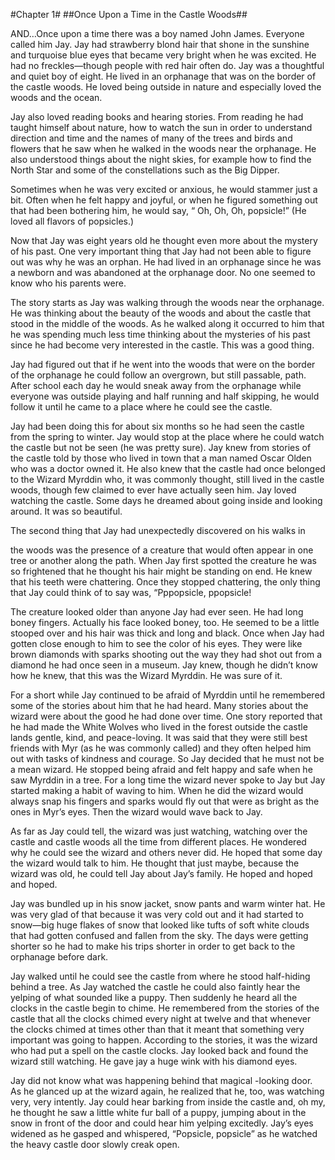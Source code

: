 #Chapter 1#
##Once Upon a Time in the Castle Woods##

AND…Once upon a time there was a boy named John James. Everyone called him Jay. Jay had strawberry blond hair that shone in the sunshine and turquoise blue eyes that became very bright when he was excited. He had no freckles—though people with red hair often do. Jay was a thoughtful and quiet boy of eight. He lived in an orphanage that was on the border of the castle woods. He loved being outside in nature and especially loved the woods and the ocean.

Jay also loved reading books and hearing stories. From reading he had taught himself about nature, how to watch the sun in order to understand direction and time and the names of many of the trees and birds and flowers that he saw when he walked in the woods near the orphanage. He also understood things about the night skies, for example how to find the North Star and some of the constellations such as the Big Dipper.

Sometimes when he was very excited or anxious, he would stammer just a bit. Often when he felt happy and joyful, or when he figured something out that had been bothering him, he would say, “ Oh, Oh, Oh, popsicle!” (He loved all flavors of popsicles.)

Now that Jay was eight years old he thought even more about the mystery of his past. One very important thing that Jay had not been able to figure out was why he was an orphan. He had lived in an orphanage since he was a newborn and was abandoned at the orphanage door. No one seemed to know who his parents were.

The story starts as Jay was walking through the woods near the orphanage. He was thinking about the beauty of the woods and about the castle that stood in the middle of the woods. As he walked along it occurred to him that he was spending much less time thinking about the mysteries of his past since he had become very interested in the castle. This was a good thing.

Jay had figured out that if he went into the woods that were on the border of the orphanage he could follow an overgrown, but still passable, path. After school each day he would sneak away from the orphanage while everyone was outside playing and half running and half skipping, he would follow it until he came to a place where he could see the castle.

Jay had been doing this for about six months so he had seen the castle from the spring to winter. Jay would stop at the place where he could watch the castle but not be seen (he was pretty sure). Jay knew from stories of the castle told by those who lived in town that a man named Oscar Olden who was a doctor owned it. He also knew that the castle had once belonged to the Wizard Myrddin who, it was commonly thought, still lived in the castle woods, though few claimed to ever have actually seen him. Jay loved watching the castle. Some days he dreamed about going inside and looking around. It was so beautiful.

The second thing that Jay had unexpectedly discovered on his walks in

the woods was the presence of a creature that would often appear in one tree or another along the path. When Jay first spotted the creature he was so frightened that he thought his hair might be standing on end. He knew that his teeth were chattering. Once they stopped chattering, the only thing that Jay could think of to say was, “Pppopsicle, ppopsicle!

The creature looked older than anyone Jay had ever seen. He had long boney fingers. Actually his face looked boney, too. He seemed to be a little stooped over and his hair was thick and long and black. Once when Jay had gotten close enough to him to see the color of his eyes. They were like brown diamonds with sparks shooting out the way they had shot out from a diamond he had once seen in a museum. Jay knew, though he didn’t know how he knew, that this was the Wizard Myrddin. He was sure of it.

For a short while Jay continued to be afraid of Myrddin until he remembered some of the stories about him that he had heard. Many stories about the wizard were about the good he had done over time. One story reported that he had made the White Wolves who lived in the forest outside the castle lands gentle, kind, and peace-loving. It was said that they were still best friends with Myr (as he was commonly called) and they often helped him out with tasks of kindness and courage. So Jay decided that he must not be a mean wizard. He stopped being afraid and felt happy and safe when he saw Myrddin in a tree. For a long time the wizard never spoke to Jay but Jay started making a habit of waving to him. When he did the wizard would always snap his fingers and sparks would fly out that were as bright as the ones in Myr’s eyes. Then the wizard would wave back to Jay.

As far as Jay could tell, the wizard was just watching, watching over the castle and castle woods all the time from different places. He wondered why he could see the wizard and others never did. He hoped that some day the wizard would talk to him. He thought that just maybe, because the wizard was old, he could tell Jay about Jay’s family. He hoped and hoped and hoped.

Jay was bundled up in his snow jacket, snow pants and warm winter hat. He was very glad of that because it was very cold out and it had started to snow—big huge flakes of snow that looked like tufts of soft white clouds that had gotten confused and fallen from the sky. The days were getting shorter so he had to make his trips shorter in order to get back to the orphanage before dark.

Jay walked until he could see the castle from where he stood half-hiding behind a tree. As Jay watched the castle he could also faintly hear the yelping of what sounded like a puppy. Then suddenly he heard all the clocks in the castle begin to chime. He remembered from the stories of the castle that all the clocks chimed every night at twelve and that whenever the clocks chimed at times other than that it meant that something very important was going to happen. According to the stories, it was the wizard who had put a spell on the castle clocks. Jay looked back and found the wizard still watching. He gave jay a huge wink with his diamond eyes.

Jay did not know what was happening behind that magical -looking door. As he glanced up at the wizard again, he realized that he, too, was watching very, very intently. Jay could hear barking from inside the castle and, oh my, he thought he saw a little white fur ball of a puppy, jumping about in the snow in front of the door and could hear him yelping excitedly. Jay’s eyes widened as he gasped and whispered, “Popsicle, popsicle” as he watched the heavy castle door slowly creak open.
